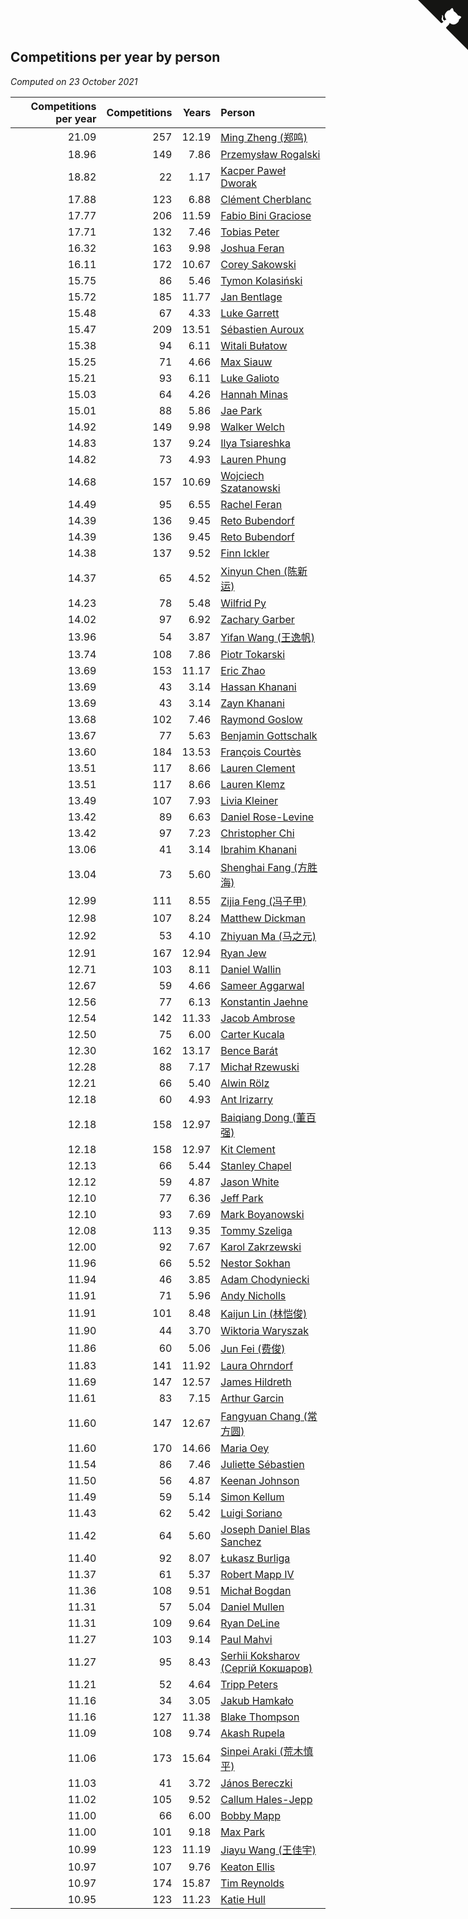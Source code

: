 ## Competitions per year by person

*Computed on 23 October 2021*

| Competitions per year | Competitions | Years | Person |
| ---: | ---: | ---: | :--- |
| 21.09 | 257 | 12.19 | [Ming Zheng (郑鸣)](https://www.worldcubeassociation.org/persons/2009ZHEN11) |
| 18.96 | 149 | 7.86 | [Przemysław Rogalski](https://www.worldcubeassociation.org/persons/2013ROGA02) |
| 18.82 | 22 | 1.17 | [Kacper Paweł Dworak](https://www.worldcubeassociation.org/persons/2020DWOR01) |
| 17.88 | 123 | 6.88 | [Clément Cherblanc](https://www.worldcubeassociation.org/persons/2014CHER05) |
| 17.77 | 206 | 11.59 | [Fabio Bini Graciose](https://www.worldcubeassociation.org/persons/2010GRAC02) |
| 17.71 | 132 | 7.46 | [Tobias Peter](https://www.worldcubeassociation.org/persons/2014PETE03) |
| 16.32 | 163 | 9.98 | [Joshua Feran](https://www.worldcubeassociation.org/persons/2011FERA01) |
| 16.11 | 172 | 10.67 | [Corey Sakowski](https://www.worldcubeassociation.org/persons/2011SAKO01) |
| 15.75 | 86 | 5.46 | [Tymon Kolasiński](https://www.worldcubeassociation.org/persons/2016KOLA02) |
| 15.72 | 185 | 11.77 | [Jan Bentlage](https://www.worldcubeassociation.org/persons/2010BENT01) |
| 15.48 | 67 | 4.33 | [Luke Garrett](https://www.worldcubeassociation.org/persons/2017GARR05) |
| 15.47 | 209 | 13.51 | [Sébastien Auroux](https://www.worldcubeassociation.org/persons/2008AURO01) |
| 15.38 | 94 | 6.11 | [Witali Bułatow](https://www.worldcubeassociation.org/persons/2015BUAT01) |
| 15.25 | 71 | 4.66 | [Max Siauw](https://www.worldcubeassociation.org/persons/2017SIAU02) |
| 15.21 | 93 | 6.11 | [Luke Galioto](https://www.worldcubeassociation.org/persons/2015GALI02) |
| 15.03 | 64 | 4.26 | [Hannah Minas](https://www.worldcubeassociation.org/persons/2017MINA04) |
| 15.01 | 88 | 5.86 | [Jae Park](https://www.worldcubeassociation.org/persons/2015PARK24) |
| 14.92 | 149 | 9.98 | [Walker Welch](https://www.worldcubeassociation.org/persons/2011WELC01) |
| 14.83 | 137 | 9.24 | [Ilya Tsiareshka](https://www.worldcubeassociation.org/persons/2012TERE01) |
| 14.82 | 73 | 4.93 | [Lauren Phung](https://www.worldcubeassociation.org/persons/2016PHUN02) |
| 14.68 | 157 | 10.69 | [Wojciech Szatanowski](https://www.worldcubeassociation.org/persons/2011SZAT01) |
| 14.49 | 95 | 6.55 | [Rachel Feran](https://www.worldcubeassociation.org/persons/2015FERA01) |
| 14.39 | 136 | 9.45 | [Reto Bubendorf](https://www.worldcubeassociation.org/persons/2012BUBE01) |
| 14.39 | 136 | 9.45 | [Reto Bubendorf](https://www.worldcubeassociation.org/persons/2012BUBE01) |
| 14.38 | 137 | 9.52 | [Finn Ickler](https://www.worldcubeassociation.org/persons/2012ICKL01) |
| 14.37 | 65 | 4.52 | [Xinyun Chen (陈新运)](https://www.worldcubeassociation.org/persons/2017CHEN36) |
| 14.23 | 78 | 5.48 | [Wilfrid Py](https://www.worldcubeassociation.org/persons/2016PYWI01) |
| 14.02 | 97 | 6.92 | [Zachary Garber](https://www.worldcubeassociation.org/persons/2014GARB01) |
| 13.96 | 54 | 3.87 | [Yifan Wang (王逸帆)](https://www.worldcubeassociation.org/persons/2017WANY29) |
| 13.74 | 108 | 7.86 | [Piotr Tokarski](https://www.worldcubeassociation.org/persons/2013TOKA01) |
| 13.69 | 153 | 11.17 | [Eric Zhao](https://www.worldcubeassociation.org/persons/2010ZHAO19) |
| 13.69 | 43 | 3.14 | [Hassan Khanani](https://www.worldcubeassociation.org/persons/2018KHAN26) |
| 13.69 | 43 | 3.14 | [Zayn Khanani](https://www.worldcubeassociation.org/persons/2018KHAN28) |
| 13.68 | 102 | 7.46 | [Raymond Goslow](https://www.worldcubeassociation.org/persons/2014GOSL01) |
| 13.67 | 77 | 5.63 | [Benjamin Gottschalk](https://www.worldcubeassociation.org/persons/2016GOTT01) |
| 13.60 | 184 | 13.53 | [François Courtès](https://www.worldcubeassociation.org/persons/2008COUR01) |
| 13.51 | 117 | 8.66 | [Lauren Clement](https://www.worldcubeassociation.org/persons/2013KLEM01) |
| 13.51 | 117 | 8.66 | [Lauren Klemz](https://www.worldcubeassociation.org/persons/2013KLEM01) |
| 13.49 | 107 | 7.93 | [Livia Kleiner](https://www.worldcubeassociation.org/persons/2013KLEI03) |
| 13.42 | 89 | 6.63 | [Daniel Rose-Levine](https://www.worldcubeassociation.org/persons/2015ROSE01) |
| 13.42 | 97 | 7.23 | [Christopher Chi](https://www.worldcubeassociation.org/persons/2014CHIC01) |
| 13.06 | 41 | 3.14 | [Ibrahim Khanani](https://www.worldcubeassociation.org/persons/2018KHAN27) |
| 13.04 | 73 | 5.60 | [Shenghai Fang (方胜海)](https://www.worldcubeassociation.org/persons/2016FANG01) |
| 12.99 | 111 | 8.55 | [Zijia Feng (冯子甲)](https://www.worldcubeassociation.org/persons/2013FENG02) |
| 12.98 | 107 | 8.24 | [Matthew Dickman](https://www.worldcubeassociation.org/persons/2013DICK01) |
| 12.92 | 53 | 4.10 | [Zhiyuan Ma (马之元)](https://www.worldcubeassociation.org/persons/2017MAZH04) |
| 12.91 | 167 | 12.94 | [Ryan Jew](https://www.worldcubeassociation.org/persons/2008JEWR01) |
| 12.71 | 103 | 8.11 | [Daniel Wallin](https://www.worldcubeassociation.org/persons/2013WALL03) |
| 12.67 | 59 | 4.66 | [Sameer Aggarwal](https://www.worldcubeassociation.org/persons/2017AGGA01) |
| 12.56 | 77 | 6.13 | [Konstantin Jaehne](https://www.worldcubeassociation.org/persons/2015JAEH01) |
| 12.54 | 142 | 11.33 | [Jacob Ambrose](https://www.worldcubeassociation.org/persons/2010AMBR01) |
| 12.50 | 75 | 6.00 | [Carter Kucala](https://www.worldcubeassociation.org/persons/2015KUCA01) |
| 12.30 | 162 | 13.17 | [Bence Barát](https://www.worldcubeassociation.org/persons/2008BARA01) |
| 12.28 | 88 | 7.17 | [Michał Rzewuski](https://www.worldcubeassociation.org/persons/2014RZEW01) |
| 12.21 | 66 | 5.40 | [Alwin Rölz](https://www.worldcubeassociation.org/persons/2016ROLZ01) |
| 12.18 | 60 | 4.93 | [Ant Irizarry](https://www.worldcubeassociation.org/persons/2016IRIZ02) |
| 12.18 | 158 | 12.97 | [Baiqiang Dong (董百强)](https://www.worldcubeassociation.org/persons/2008DONG06) |
| 12.18 | 158 | 12.97 | [Kit Clement](https://www.worldcubeassociation.org/persons/2008CLEM01) |
| 12.13 | 66 | 5.44 | [Stanley Chapel](https://www.worldcubeassociation.org/persons/2016CHAP04) |
| 12.12 | 59 | 4.87 | [Jason White](https://www.worldcubeassociation.org/persons/2016WHIT16) |
| 12.10 | 77 | 6.36 | [Jeff Park](https://www.worldcubeassociation.org/persons/2015PARK08) |
| 12.10 | 93 | 7.69 | [Mark Boyanowski](https://www.worldcubeassociation.org/persons/2014BOYA01) |
| 12.08 | 113 | 9.35 | [Tommy Szeliga](https://www.worldcubeassociation.org/persons/2012SZEL01) |
| 12.00 | 92 | 7.67 | [Karol Zakrzewski](https://www.worldcubeassociation.org/persons/2014ZAKR01) |
| 11.96 | 66 | 5.52 | [Nestor Sokhan](https://www.worldcubeassociation.org/persons/2016SOKH01) |
| 11.94 | 46 | 3.85 | [Adam Chodyniecki](https://www.worldcubeassociation.org/persons/2017CHOD02) |
| 11.91 | 71 | 5.96 | [Andy Nicholls](https://www.worldcubeassociation.org/persons/2015NICH04) |
| 11.91 | 101 | 8.48 | [Kaijun Lin (林恺俊)](https://www.worldcubeassociation.org/persons/2013LINK01) |
| 11.90 | 44 | 3.70 | [Wiktoria Waryszak](https://www.worldcubeassociation.org/persons/2018WARY01) |
| 11.86 | 60 | 5.06 | [Jun Fei (费俊)](https://www.worldcubeassociation.org/persons/2016FEIJ02) |
| 11.83 | 141 | 11.92 | [Laura Ohrndorf](https://www.worldcubeassociation.org/persons/2009OHRN01) |
| 11.69 | 147 | 12.57 | [James Hildreth](https://www.worldcubeassociation.org/persons/2009HILD01) |
| 11.61 | 83 | 7.15 | [Arthur Garcin](https://www.worldcubeassociation.org/persons/2014GARC27) |
| 11.60 | 147 | 12.67 | [Fangyuan Chang (常方圆)](https://www.worldcubeassociation.org/persons/2009CHAN04) |
| 11.60 | 170 | 14.66 | [Maria Oey](https://www.worldcubeassociation.org/persons/2007OEYM01) |
| 11.54 | 86 | 7.46 | [Juliette Sébastien](https://www.worldcubeassociation.org/persons/2014SEBA01) |
| 11.50 | 56 | 4.87 | [Keenan Johnson](https://www.worldcubeassociation.org/persons/2016JOHN30) |
| 11.49 | 59 | 5.14 | [Simon Kellum](https://www.worldcubeassociation.org/persons/2016KELL12) |
| 11.43 | 62 | 5.42 | [Luigi Soriano](https://www.worldcubeassociation.org/persons/2016SORI04) |
| 11.42 | 64 | 5.60 | [Joseph Daniel Blas Sanchez](https://www.worldcubeassociation.org/persons/2016SANC08) |
| 11.40 | 92 | 8.07 | [Łukasz Burliga](https://www.worldcubeassociation.org/persons/2013BURL01) |
| 11.37 | 61 | 5.37 | [Robert Mapp IV](https://www.worldcubeassociation.org/persons/2016IVRO01) |
| 11.36 | 108 | 9.51 | [Michał Bogdan](https://www.worldcubeassociation.org/persons/2012BOGD01) |
| 11.31 | 57 | 5.04 | [Daniel Mullen](https://www.worldcubeassociation.org/persons/2016MULL04) |
| 11.31 | 109 | 9.64 | [Ryan DeLine](https://www.worldcubeassociation.org/persons/2012DELI01) |
| 11.27 | 103 | 9.14 | [Paul Mahvi](https://www.worldcubeassociation.org/persons/2012MAHV01) |
| 11.27 | 95 | 8.43 | [Serhii Koksharov (Сергій Кокшаров)](https://www.worldcubeassociation.org/persons/2013KOKS01) |
| 11.21 | 52 | 4.64 | [Tripp Peters](https://www.worldcubeassociation.org/persons/2017PETE04) |
| 11.16 | 34 | 3.05 | [Jakub Hamkało](https://www.worldcubeassociation.org/persons/2018HAMK01) |
| 11.16 | 127 | 11.38 | [Blake Thompson](https://www.worldcubeassociation.org/persons/2010THOM03) |
| 11.09 | 108 | 9.74 | [Akash Rupela](https://www.worldcubeassociation.org/persons/2012RUPE01) |
| 11.06 | 173 | 15.64 | [Sinpei Araki (荒木慎平)](https://www.worldcubeassociation.org/persons/2006ARAK01) |
| 11.03 | 41 | 3.72 | [János Bereczki](https://www.worldcubeassociation.org/persons/2018BERE01) |
| 11.02 | 105 | 9.52 | [Callum Hales-Jepp](https://www.worldcubeassociation.org/persons/2012HALE01) |
| 11.00 | 66 | 6.00 | [Bobby Mapp](https://www.worldcubeassociation.org/persons/2015MAPP01) |
| 11.00 | 101 | 9.18 | [Max Park](https://www.worldcubeassociation.org/persons/2012PARK03) |
| 10.99 | 123 | 11.19 | [Jiayu Wang (王佳宇)](https://www.worldcubeassociation.org/persons/2010WANG53) |
| 10.97 | 107 | 9.76 | [Keaton Ellis](https://www.worldcubeassociation.org/persons/2012ELLI01) |
| 10.97 | 174 | 15.87 | [Tim Reynolds](https://www.worldcubeassociation.org/persons/2005REYN01) |
| 10.95 | 123 | 11.23 | [Katie Hull](https://www.worldcubeassociation.org/persons/2010HULL01) |


<a href="https://github.com/jonatanklosko/wca_statistics" class="github-corner" aria-label="View source on Github"><svg width="80" height="80" viewBox="0 0 250 250" style="fill:#151513; color:#fff; position: absolute; top: 0; border: 0; right: 0;" aria-hidden="true"><path d="M0,0 L115,115 L130,115 L142,142 L250,250 L250,0 Z"></path><path d="M128.3,109.0 C113.8,99.7 119.0,89.6 119.0,89.6 C122.0,82.7 120.5,78.6 120.5,78.6 C119.2,72.0 123.4,76.3 123.4,76.3 C127.3,80.9 125.5,87.3 125.5,87.3 C122.9,97.6 130.6,101.9 134.4,103.2" fill="currentColor" style="transform-origin: 130px 106px;" class="octo-arm"></path><path d="M115.0,115.0 C114.9,115.1 118.7,116.5 119.8,115.4 L133.7,101.6 C136.9,99.2 139.9,98.4 142.2,98.6 C133.8,88.0 127.5,74.4 143.8,58.0 C148.5,53.4 154.0,51.2 159.7,51.0 C160.3,49.4 163.2,43.6 171.4,40.1 C171.4,40.1 176.1,42.5 178.8,56.2 C183.1,58.6 187.2,61.8 190.9,65.4 C194.5,69.0 197.7,73.2 200.1,77.6 C213.8,80.2 216.3,84.9 216.3,84.9 C212.7,93.1 206.9,96.0 205.4,96.6 C205.1,102.4 203.0,107.8 198.3,112.5 C181.9,128.9 168.3,122.5 157.7,114.1 C157.9,116.9 156.7,120.9 152.7,124.9 L141.0,136.5 C139.8,137.7 141.6,141.9 141.8,141.8 Z" fill="currentColor" class="octo-body"></path></svg></a><style>.github-corner:hover .octo-arm{animation:octocat-wave 560ms ease-in-out}@keyframes octocat-wave{0%,100%{transform:rotate(0)}20%,60%{transform:rotate(-25deg)}40%,80%{transform:rotate(10deg)}}@media (max-width:500px){.github-corner:hover .octo-arm{animation:none}.github-corner .octo-arm{animation:octocat-wave 560ms ease-in-out}}</style>
